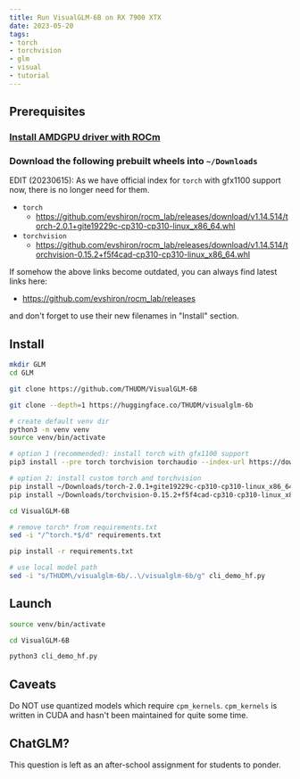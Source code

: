 ```yaml
---
title: Run VisualGLM-6B on RX 7900 XTX
date: 2023-05-20
tags:
- torch
- torchvision
- glm
- visual
- tutorial
---
```


## Prerequisites

### [Install AMDGPU driver with ROCm](https://docs.amd.com/bundle/ROCm-Installation-Guide-v5.5/page/How_to_Install_ROCm.html)

### Download the following prebuilt wheels into `~/Downloads`

EDIT (20230615): As we have official index for `torch` with gfx1100 support now, there is no longer need for them.

* `torch`
  * https://github.com/evshiron/rocm_lab/releases/download/v1.14.514/torch-2.0.1+gite19229c-cp310-cp310-linux_x86_64.whl
* `torchvision`
  * https://github.com/evshiron/rocm_lab/releases/download/v1.14.514/torchvision-0.15.2+f5f4cad-cp310-cp310-linux_x86_64.whl

If somehow the above links become outdated, you can always find latest links here:

* https://github.com/evshiron/rocm_lab/releases

and don't forget to use their new filenames in "Install" section.

## Install

```bash
mkdir GLM
cd GLM

git clone https://github.com/THUDM/VisualGLM-6B

git clone --depth=1 https://huggingface.co/THUDM/visualglm-6b

# create default venv dir
python3 -m venv venv
source venv/bin/activate

# option 1 (recommended): install torch with gfx1100 support
pip3 install --pre torch torchvision torchaudio --index-url https://download.pytorch.org/whl/nightly/rocm5.5

# option 2: install custom torch and torchvision
pip install ~/Downloads/torch-2.0.1+gite19229c-cp310-cp310-linux_x86_64.whl
pip install ~/Downloads/torchvision-0.15.2+f5f4cad-cp310-cp310-linux_x86_64.whl

cd VisualGLM-6B

# remove torch* from requirements.txt
sed -i "/^torch.*$/d" requirements.txt

pip install -r requirements.txt

# use local model path
sed -i "s/THUDM\/visualglm-6b/..\/visualglm-6b/g" cli_demo_hf.py
```

## Launch

```bash
source venv/bin/activate

cd VisualGLM-6B

python3 cli_demo_hf.py
```

## Caveats

Do NOT use quantized models which require `cpm_kernels`. `cpm_kernels` is written in CUDA and hasn't been maintained for quite some time.

## ChatGLM?

This question is left as an after-school assignment for students to ponder.
